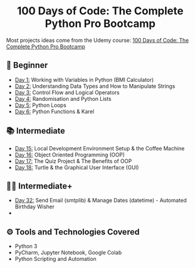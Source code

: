 <h1 align="center">100 Days of Code: The Complete Python Pro Bootcamp
</h1>


Most projects ideas come from the Udemy course: [100 Days of Code: The Complete Python Pro Bootcamp](https://www.udemy.com/course/100-days-of-code/)


## 🔰 Beginner 
- [Day 1:](https://github.com/aaombe/100-days-of-code-python/blob/testing_branch/) Working with Variables in Python (BMI Calculator)
- [Day 2:](https://github.com/aaombe/100-days-of-code-python/blob/testing_branch/DataAndStrManipulation) Understanding Data Types and How to Manipulate Strings
- [Day 3:](https://github.com/aaombe/100-days-of-code-python/blob/testing_branch/ControlFlowLogicalOp) Control Flow and Logical Operators
- [Day 4:]() Randomisation and Python Lists
- [Day 5:](https://github.com/phillipai/100-days-of-code-python/tree/main/day05) Python Loops
- [Day 6:](https://github.com/phillipai/100-days-of-code-python/tree/main/day06) Python Functions & Karel


## 📚 Intermediate
- [Day 15:]() Local Development Environment Setup & the Coffee Machine
- [Day 16:]() Object Oriented Programming (OOP)
- [Day 17:]() The Quiz Project & The Benefits of OOP
- [Day 18:]() Turtle & the Graphical User Interface (GUI)


## 👨‍💻 Intermediate+
- [Day 32:](https://github.com/phillipai/100-days-of-code-python/tree/main/day32) Send Email (smtplib) & Manage Dates (datetime) - Automated Birthday Wisher
-

## ⚙ Tools and Technologies Covered
- Python 3
- PyCharm, Jupyter Notebook, Google Colab
- Python Scripting and Automation
